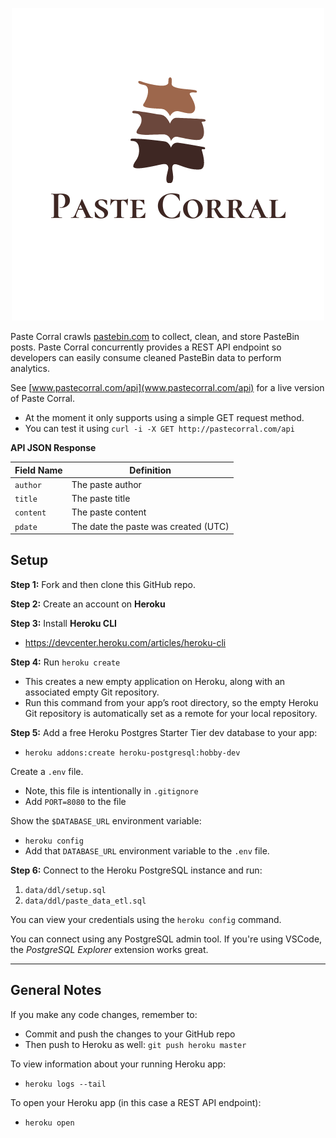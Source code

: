 


<p align="center">  
    <img src=".img/paste-corral-logo.png" alt=""/>
</p>



Paste Corral crawls [pastebin.com](pastebin.com) to collect, clean, and store PasteBin posts. Paste Corral concurrently provides a REST API endpoint so developers can easily consume cleaned PasteBin data to perform analytics. 

See [www.pastecorral.com/api](www.pastecorral.com/api) for a live version of Paste Corral.
- At the moment it only supports using a simple GET request method.
- You can test it using `curl -i -X GET http://pastecorral.com/api`

**API JSON Response**

|Field Name   |Definition   |
|---|---|
|`author`|The paste author|
|`title`|The paste title|
|`content`|The paste content|
|`pdate`|The date the paste was created (UTC)|


## Setup

**Step 1:**
Fork and then clone this GitHub repo.


**Step 2:**
Create an account on **Heroku**


**Step 3:**
Install **Heroku CLI** 
- https://devcenter.heroku.com/articles/heroku-cli


**Step 4:**
Run `heroku create`
- This creates a new empty application on Heroku, along with an associated empty Git repository. 
- Run this command from your app’s root directory, so the empty Heroku Git repository is automatically set as a remote for your local repository.


**Step 5:**
Add a free Heroku Postgres Starter Tier dev database to your app:
- `heroku addons:create heroku-postgresql:hobby-dev`

Create a `.env` file.
- Note, this file is intentionally in `.gitignore`
- Add `PORT=8080` to the file

Show the `$DATABASE_URL` environment variable:
- `heroku config`
- Add that `DATABASE_URL` environment variable to the `.env` file.


**Step 6:**
Connect to the Heroku PostgreSQL instance and run:
1. `data/ddl/setup.sql` 
2. `data/ddl/paste_data_etl.sql` 

You can view your credentials using the `heroku config` command.

You can connect using any PostgreSQL admin tool. If you're using VSCode, the *PostgreSQL Explorer* extension works great. 



---

## General Notes

If you make any code changes, remember to:
- Commit and push the changes to your GitHub repo
- Then push to Heroku as well: `git push heroku master`   

To view information about your running Heroku app:
- `heroku logs --tail`

To open your Heroku app (in this case a REST API endpoint):
- `heroku open`

